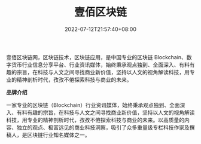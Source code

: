 ﻿---
weight: 
title: "壹佰区块链"
description: "壹佰区块链网，区块链技术，区块链应用，是中国专业的区块链 Blockchain、数字货币行业信息分享平台、行业资讯媒体，始终秉承观点独到、全面深入、有料有趣的宗旨，在科技与人文之间寻找商业新价值，坚持以人文的视角解读科技，用专业的精神剖析时代，孜孜不倦探索科技与商业的未来。"
date: 2022-07-12T21:57:40+08:00
lastmod: 2022-07-12T16:45:40+08:00
draft: false
authors: ["yangsi"]
featuredImage: "yibaiqukuailian.jpg"
link: "www.100qkl.com"
tags: ["元宇宙资讯","壹佰区块链"]
categories: ["navigation"]
navigation: ["元宇宙资讯"]
lightgallery: true
toc: true
pinned: false
recommend: false
recommend1: false
---
壹佰区块链网，区块链技术，区块链应用，是中国专业的区块链 Blockchain、数字货币行业信息分享平台、行业资讯媒体，始终秉承观点独到、全面深入、有料有趣的宗旨，在科技与人文之间寻找商业新价值，坚持以人文的视角解读科技，用专业的精神剖析时代，孜孜不倦探索科技与商业的未来。

**品牌介绍**

一家专业的区块链（Blockchain）行业资讯媒体，始终秉承观点独到、全面深入、有料有趣的宗旨，在科技与人文之间寻找商业新价值，坚持以人文的视角解读科技，用专业的精神剖析时代，孜孜不倦探索科技与商业的未来。以高质量的内容、独立的观点、极富远见的商业科技洞察，吸引了众多重量级专栏科技作家及撰稿人，是区块链行业知名媒体之一。